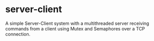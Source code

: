# server-client

A simple Server-Client system with a multithreaded server receiving commands from a client using Mutex and Semaphores over a TCP connection.
